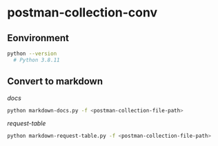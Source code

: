 # postman-collection-conv

## Eonvironment

```sh
python --version
  # Python 3.8.11
```

## Convert to markdown

*docs*

```sh
python markdown-docs.py -f <postman-collection-file-path>
```

*request-table*

```sh
python markdown-request-table.py -f <postman-collection-file-path>
```
